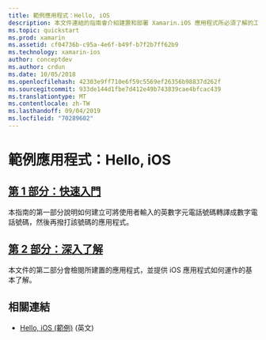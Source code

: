 ```yaml
---
title: 範例應用程式：Hello, iOS
description: 本文件連結的指南會介紹建置和部署 Xamarin.iOS 應用程式所必須了解的工具和概念。
ms.topic: quickstart
ms.prod: xamarin
ms.assetid: cf04736b-c95a-4e6f-b49f-b7f2b7ff62b9
ms.technology: xamarin-ios
author: conceptdev
ms.author: crdun
ms.date: 10/05/2018
ms.openlocfilehash: 42303e9ff710e6f59c5569ef26356b98837d262f
ms.sourcegitcommit: 933de144d1fbe7d412e49b743839cae4bfcac439
ms.translationtype: MT
ms.contentlocale: zh-TW
ms.lasthandoff: 09/04/2019
ms.locfileid: "70289602"
---
```

# <a name="sample-app-hello-ios"></a>範例應用程式：Hello, iOS

## <a name="part-1-quickstartiosget-startedhello-ioshello-ios-quickstartmd"></a>[第 1 部分：快速入門](~/ios/get-started/hello-ios/hello-ios-quickstart.md)

本指南的第一部分說明如何建立可將使用者輸入的英數字元電話號碼轉譯成數字電話號碼，然後再撥打該號碼的應用程式。

## <a name="part-2-deep-diveiosget-startedhello-ioshello-ios-deepdivemd"></a>[第 2 部分：深入了解](~/ios/get-started/hello-ios/hello-ios-deepdive.md)

本文件的第二部分會檢閱所建置的應用程式，並提供 iOS 應用程式如何運作的基本了解。

## <a name="related-links"></a>相關連結

- [Hello, iOS (範例)](https://docs.microsoft.com/samples/xamarin/ios-samples/hello-ios) \(英文\)
